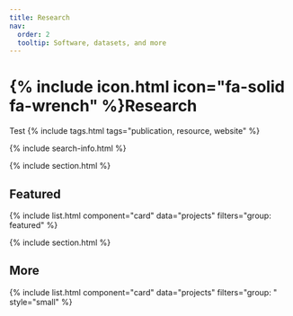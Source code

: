 ```yaml
---
title: Research
nav:
  order: 2
  tooltip: Software, datasets, and more
---
```


# {% include icon.html icon="fa-solid fa-wrench" %}Research

Test
{% include tags.html tags="publication, resource, website" %}

{% include search-info.html %}

{% include section.html %}

## Featured

{% include list.html component="card" data="projects" filters="group: featured" %}

{% include section.html %}

## More

{% include list.html component="card" data="projects" filters="group: " style="small" %}
